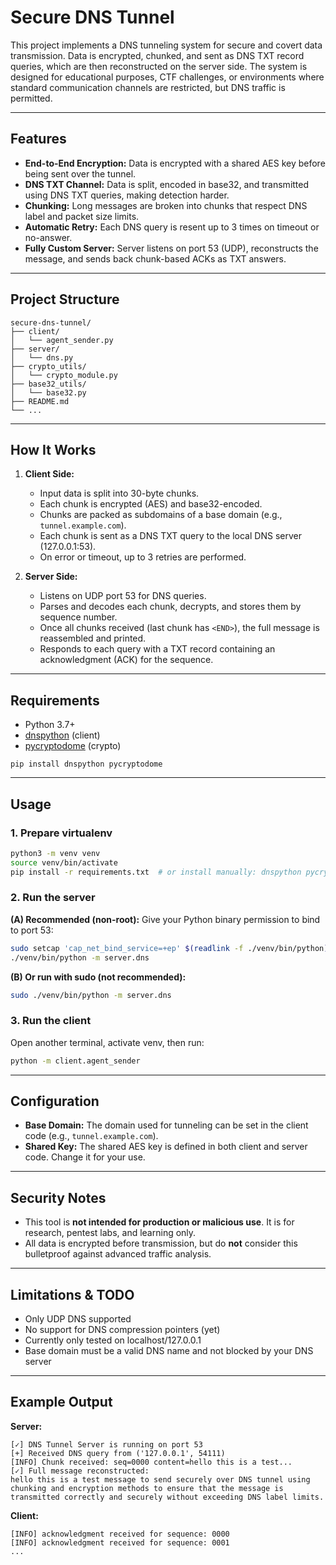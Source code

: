 # Secure DNS Tunnel

This project implements a DNS tunneling system for secure and covert data transmission. Data is encrypted, chunked, and sent as DNS TXT record queries, which are then reconstructed on the server side. The system is designed for educational purposes, CTF challenges, or environments where standard communication channels are restricted, but DNS traffic is permitted.

---

## Features

* **End-to-End Encryption:** Data is encrypted with a shared AES key before being sent over the tunnel.
* **DNS TXT Channel:** Data is split, encoded in base32, and transmitted using DNS TXT queries, making detection harder.
* **Chunking:** Long messages are broken into chunks that respect DNS label and packet size limits.
* **Automatic Retry:** Each DNS query is resent up to 3 times on timeout or no-answer.
* **Fully Custom Server:** Server listens on port 53 (UDP), reconstructs the message, and sends back chunk-based ACKs as TXT answers.

---

## Project Structure

```
secure-dns-tunnel/
├── client/
│   └── agent_sender.py
├── server/
│   └── dns.py
├── crypto_utils/
│   └── crypto_module.py
├── base32_utils/
│   └── base32.py
├── README.md
└── ...
```

---

## How It Works

1. **Client Side:**

   * Input data is split into 30-byte chunks.
   * Each chunk is encrypted (AES) and base32-encoded.
   * Chunks are packed as subdomains of a base domain (e.g., `tunnel.example.com`).
   * Each chunk is sent as a DNS TXT query to the local DNS server (127.0.0.1:53).
   * On error or timeout, up to 3 retries are performed.

2. **Server Side:**

   * Listens on UDP port 53 for DNS queries.
   * Parses and decodes each chunk, decrypts, and stores them by sequence number.
   * Once all chunks received (last chunk has `<END>`), the full message is reassembled and printed.
   * Responds to each query with a TXT record containing an acknowledgment (ACK) for the sequence.

---

## Requirements

* Python 3.7+
* [dnspython](https://www.dnspython.org/) (client)
* [pycryptodome](https://pycryptodome.readthedocs.io/) (crypto)

```
pip install dnspython pycryptodome
```

---

## Usage

### 1. Prepare virtualenv

```bash
python3 -m venv venv
source venv/bin/activate
pip install -r requirements.txt  # or install manually: dnspython pycryptodome
```

### 2. Run the server

**(A) Recommended (non-root):**
Give your Python binary permission to bind to port 53:

```bash
sudo setcap 'cap_net_bind_service=+ep' $(readlink -f ./venv/bin/python)
./venv/bin/python -m server.dns
```

**(B) Or run with sudo (not recommended):**

```bash
sudo ./venv/bin/python -m server.dns
```

### 3. Run the client

Open another terminal, activate venv, then run:

```bash
python -m client.agent_sender
```

---

## Configuration

* **Base Domain:** The domain used for tunneling can be set in the client code (e.g., `tunnel.example.com`).
* **Shared Key:** The shared AES key is defined in both client and server code. Change it for your use.

---

## Security Notes

* This tool is **not intended for production or malicious use**. It is for research, pentest labs, and learning only.
* All data is encrypted before transmission, but do **not** consider this bulletproof against advanced traffic analysis.

---

## Limitations & TODO

* Only UDP DNS supported
* No support for DNS compression pointers (yet)
* Currently only tested on localhost/127.0.0.1
* Base domain must be a valid DNS name and not blocked by your DNS server

---

## Example Output

**Server:**

```
[✓] DNS Tunnel Server is running on port 53
[+] Received DNS query from ('127.0.0.1', 54111)
[INFO] Chunk received: seq=0000 content=hello this is a test...
[✓] Full message reconstructed:
hello this is a test message to send securely over DNS tunnel using chunking and encryption methods to ensure that the message is transmitted correctly and securely without exceeding DNS label limits.
```

**Client:**

```
[INFO] acknowledgment received for sequence: 0000
[INFO] acknowledgment received for sequence: 0001
...
```


